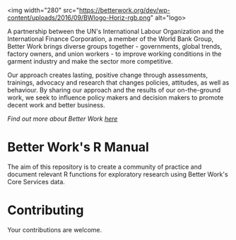 <img width="280" src="https://betterwork.org/dev/wp-content/uploads/2016/09/BWlogo-Horiz-rgb.png" alt="logo>
                                                                                                       
A partnership between the UN's International Labour Organization and the International Finance Corporation, a member of the World Bank Group, Better Work brings diverse groups together - governments, global trends, factory owners, and union workers - to improve working conditions in the garment industry and make the sector more competitive.

Our approach creates lasting, positive change through assessments, trainings, advocacy and research that changes policies, attitudes, as well as behaviour. By sharing our approach and the results of our on-the-ground work, we seek to influence policy makers and decision makers to promote decent work and better business.

*Find out more about Better Work [here](https://betterwork.org/)*

# Better Work's R Manual

The aim of this repository is to create a community of practice and document relevant R functions for exploratory research using Better Work's Core Services data.

# Contributing

Your contributions are welcome.

